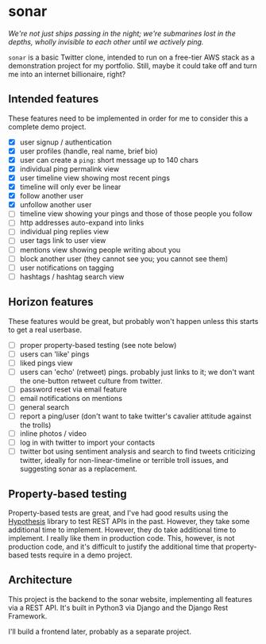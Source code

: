 # sonar

_We're not just ships passing in the night; we're submarines lost in the depths, wholly invisible to each other until we actively ping._

`sonar` is a basic Twitter clone, intended to run on a free-tier AWS stack as a demonstration project for my portfolio. Still, maybe it could take off and turn me into an internet billionaire, right?

## Intended features

These features need to be implemented in order for me to consider this a complete demo project.

- [X] user signup / authentication
- [X] user profiles (handle, real name, brief bio)
- [X] user can create a `ping`: short message up to 140 chars
- [X] individual ping permalink view
- [X] user timeline view showing most recent pings
- [X] timeline will only ever be linear
- [X] follow another user
- [X] unfollow another user
- [ ] timeline view showing your pings and those of those people you follow
- [ ] http addresses auto-expand into links
- [ ] individual ping replies view
- [ ] user tags link to user view
- [ ] mentions view showing people writing about you
- [ ] block another user (they cannot see you; you cannot see them)
- [ ] user notifications on tagging
- [ ] hashtags / hashtag search view

## Horizon features

These features would be great, but probably won't happen unless this starts to get a real userbase.

- [ ] proper property-based testing (see note below)
- [ ] users can 'like' pings
- [ ] liked pings view
- [ ] users can 'echo' (retweet) pings. probably just links to it; we don't want the one-button retweet culture from twitter.
- [ ] password reset via email feature
- [ ] email notifications on mentions
- [ ] general search
- [ ] report a ping/user (don't want to take twitter's cavalier attitude against the trolls)
- [ ] inline photos / video
- [ ] log in with twitter to import your contacts
- [ ] twitter bot using sentiment analysis and search to find tweets criticizing twitter, ideally for non-linear-timeline or terrible troll issues, and suggesting sonar as a replacement.

## Property-based testing

Property-based tests are great, and I've had good results using the [Hypothesis](https://hypothesis.readthedocs.io/en/latest/) library to test REST APIs in the past. However, they take some additional time to implement. However, they do take additional time to implement. I really like them in production code. This, however, is not production code, and it's difficult to justify the additional time that property-based tests require in a demo project.

## Architecture

This project is the backend to the sonar website, implementing all features via a REST API. It's built in Python3 via Django and the Django Rest Framework.

I'll build a frontend later, probably as a separate project.
